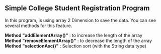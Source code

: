 ## **Simple College Student Registration Program**
In this program, is using array 2 Dimension to save the data. You can see several methods for this feature.

**Method "addElementArray()"** : to increase the length of the array <br>
**Method "removeElementArray()"**	: to decrease the length of the array <br>
**Method "selectionAsc()"** : Selection sort (with the String data type)

